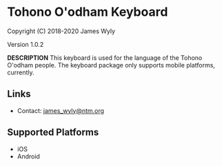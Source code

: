 Tohono O'odham Keyboard
=====================

Copyright (C) 2018-2020 James Wyly

Version 1.0.2

__DESCRIPTION__
This keyboard is used for the language of the Tohono O'odham people.
The keyboard package only supports mobile platforms, currently.


Links
-----

 * Contact:  <james_wyly@ntm.org>

Supported Platforms
-------------------
 * iOS
 * Android

